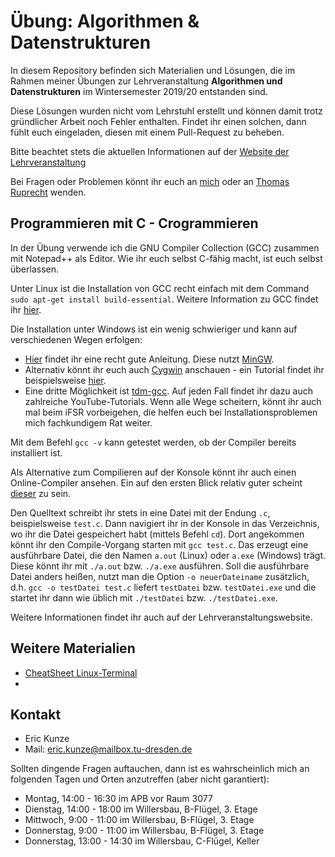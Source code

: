 # Übung: Algorithmen & Datenstrukturen

In diesem Repository befinden sich Materialien und Lösungen, die im Rahmen meiner Übungen zur Lehrveranstaltung **Algorithmen und Datenstrukturen** im Wintersemester 2019/20 entstanden sind.

Diese Lösungen wurden nicht vom Lehrstuhl erstellt und können damit trotz gründlicher Arbeit noch Fehler enthalten. Findet ihr einen solchen, dann fühlt euch eingeladen, diesen mit einem Pull-Request zu beheben.

Bitte beachtet stets die aktuellen Informationen auf der [Website der Lehrveranstaltung](https://www.orchid.inf.tu-dresden.de/teaching/2019ws/aud/)

Bei Fragen oder Problemen könnt ihr euch an [mich](mailto:eric.kunze@mailbox.tu-dresden.de) oder an [Thomas Ruprecht](mailto:thomas.ruprecht@tu-dresden.de) wenden.

## Programmieren mit C - Crogrammieren

In der Übung verwende ich die GNU Compiler Collection (GCC) zusammen mit Notepad++ als Editor. Wie ihr euch selbst C-fähig macht, ist euch selbst überlassen.

Unter Linux ist die Installation von GCC recht einfach mit dem Command `sudo apt-get install build-essential`. Weitere Information zu GCC findet ihr [hier](https://wiki.ubuntuusers.de/GCC/).

Die Installation unter Windows ist ein wenig schwieriger und kann auf verschiedenen Wegen erfolgen:
* [Hier](https://wiki.freitagsrunde.org/C_(GCC_unter_Windows)) findet ihr eine recht gute Anleitung. Diese nutzt [MinGW](http://www.mingw.org/).
* Alternativ könnt ihr euch auch [Cygwin](https://www.cygwin.com/install.html) anschauen - ein Tutorial findet ihr beispielsweise [hier](https://warwick.ac.uk/fac/sci/moac/people/students/peter_cock/cygwin/part2/).
* Eine dritte Möglichkeit ist [tdm-gcc](http://tdm-gcc.tdragon.net/index.php/).
Auf jeden Fall findet ihr dazu auch zahlreiche YouTube-Tutorials. Wenn alle Wege scheitern, könnt ihr auch mal beim iFSR vorbeigehen, die helfen euch bei Installationsproblemen mich fachkundigem Rat weiter.

Mit dem Befehl `gcc -v` kann getestet werden, ob der Compiler bereits installiert ist.

Als Alternative zum Compilieren auf der Konsole könnt ihr auch einen Online-Compiler ansehen. Ein auf den ersten Blick relativ guter scheint [dieser](https://www.onlinegdb.com/online_c_compiler) zu sein.

Den Quelltext schreibt ihr stets in eine Datei mit der Endung `.c`, beispielsweise `test.c`. Dann navigiert ihr in der Konsole in das Verzeichnis, wo ihr die Datei gespeichert habt (mittels Befehl `cd`). Dort angekommen könnt ihr den Compile-Vorgang starten mit `gcc test.c`. Das erzeugt eine ausführbare Datei, die den Namen `a.out` (Linux) oder `a.exe` (Windows) trägt. Diese könnt ihr mit `./a.out` bzw. `./a.exe` ausführen. Soll die ausführbare Datei anders heißen, nutzt man die Option `-o neuerDateiname` zusätzlich, d.h. `gcc -o testDatei test.c` liefert `testDatei` bzw. `testDatei.exe` und die startet ihr dann wie üblich mit `./testDatei` bzw. `./testDatei.exe`.

Weitere Informationen findet ihr auch auf der Lehrveranstaltungswebsite.

## Weitere Materialien
* [CheatSheet Linux-Terminal](https://www.cheatography.com/davechild/cheat-sheets/linux-command-line/pdf/)
* 



## Kontakt
* Eric Kunze
* Mail: [eric.kunze@mailbox.tu-dresden.de](eric.kunze@mailbox.tu-dresden.de)

Sollten dingende Fragen auftauchen, dann ist es wahrscheinlich mich an folgenden Tagen und Orten anzutreffen (aber nicht garantiert):
* Montag, 14:00 - 16:30 im APB vor Raum 3077
* Dienstag, 14:00 - 18:00 im Willersbau, B-Flügel, 3. Etage
* Mittwoch, 9:00 - 11:00 im Willersbau, B-Flügel, 3. Etage
* Donnerstag, 9:00 - 11:00 im Willersbau, B-Flügel, 3. Etage
* Donnerstag, 13:00 - 14:30 im Willersbau, C-Flügel, Keller

